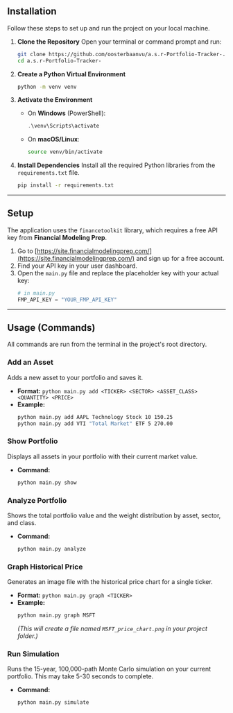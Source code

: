 
## Installation

Follow these steps to set up and run the project on your local machine.

1.  **Clone the Repository**
    Open your terminal or command prompt and run:
    ```bash
    git clone https://github.com/oosterbaanvu/a.s.r-Portfolio-Tracker-.git
    cd a.s.r-Portfolio-Tracker-
    ```

2.  **Create a Python Virtual Environment**
    ```bash
    python -m venv venv
    ```

3.  **Activate the Environment**
    -   On **Windows** (PowerShell):
        ```powershell
        .\venv\Scripts\activate
        ```
    -   On **macOS/Linux**:
        ```bash
        source venv/bin/activate
        ```

4.  **Install Dependencies**
    Install all the required Python libraries from the `requirements.txt` file.
    ```bash
    pip install -r requirements.txt
    ```

---

## Setup

The application uses the `financetoolkit` library, which requires a free API key from **Financial Modeling Prep**.

1.  Go to [https://site.financialmodelingprep.com/](https://site.financialmodelingprep.com/) and sign up for a free account.
2.  Find your API key in your user dashboard.
3.  Open the `main.py` file and replace the placeholder key with your actual key:
    ```python
    # in main.py
    FMP_API_KEY = "YOUR_FMP_API_KEY"
    ```

---

## Usage (Commands)

All commands are run from the terminal in the project's root directory.

### Add an Asset
Adds a new asset to your portfolio and saves it.

-   **Format:** `python main.py add <TICKER> <SECTOR> <ASSET_CLASS> <QUANTITY> <PRICE>`
-   **Example:**
    ```bash
    python main.py add AAPL Technology Stock 10 150.25
    python main.py add VTI "Total Market" ETF 5 270.00
    ```
    

### Show Portfolio
Displays all assets in your portfolio with their current market value.

-   **Command:**
    ```bash
    python main.py show
    ```

### Analyze Portfolio
Shows the total portfolio value and the weight distribution by asset, sector, and class.

-   **Command:**
    ```bash
    python main.py analyze
    ```

### Graph Historical Price
Generates an image file with the historical price chart for a single ticker.

-   **Format:** `python main.py graph <TICKER>`
-   **Example:**
    ```bash
    python main.py graph MSFT
    ```
    *(This will create a file named `MSFT_price_chart.png` in your project folder.)*

### Run Simulation
Runs the 15-year, 100,000-path Monte Carlo simulation on your current portfolio. This may take 5-30 seconds to complete.

-   **Command:**
    ```bash
    python main.py simulate
    ```
